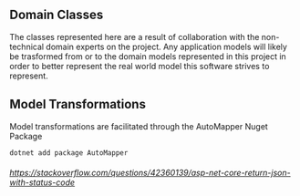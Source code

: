 ## Domain Classes

The classes represented here are a result of collaboration with the non-technical domain experts on the project. Any application models will likely be trasformed from or to the domain models represented in this project in order to better represent the real world model this software strives to represent.

## Model Transformations

Model transformations are facilitated through the AutoMapper Nuget Package

    dotnet add package AutoMapper


###### https://stackoverflow.com/questions/42360139/asp-net-core-return-json-with-status-code